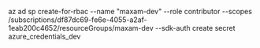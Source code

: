 az ad sp create-for-rbac --name "maxam-dev" --role contributor --scopes /subscriptions/df87dc69-fe6e-4055-a2af-1eab200c4652/resourceGroups/maxam-dev --sdk-auth
create secret azure_credentials_dev